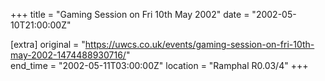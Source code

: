 +++
title = "Gaming Session on Fri 10th May 2002"
date = "2002-05-10T21:00:00Z"

[extra]
original = "https://uwcs.co.uk/events/gaming-session-on-fri-10th-may-2002-1474488930716/"    
end_time = "2002-05-11T03:00:00Z"
location = "Ramphal R0.03/4"
+++



